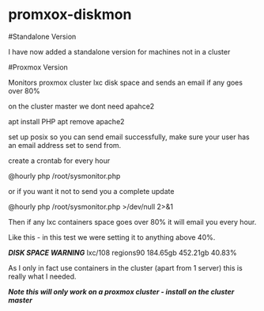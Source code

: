 # promxox-diskmon

#Standalone Version

I have now added a standalone version for machines not in a cluster

#Proxmox Version

Monitors proxmox cluster lxc disk space and sends an email if any goes over 80%

on the cluster master we dont need apahce2 

apt install PHP
apt remove apache2 

set up posix so you can send email successfully, make sure your user has an email address set to send from.

create a  crontab for every hour

@hourly php /root/sysmonitor.php

or if you want it not to send  you a complete update

@hourly php /root/sysmonitor.php >/dev/null 2>&1

Then if any lxc containers space goes over 80% it will email you every hour.

Like this - in this test we were setting it to anything above 40%.

***DISK SPACE WARNING***
lxc/108 regions90 184.65gb 452.21gb 40.83% 


As I only in fact use containers in the cluster (apart from 1 server) this is really what I needed.

**_Note this will only work on a proxmox cluster - install on the cluster master_**
